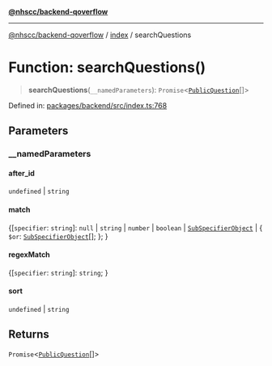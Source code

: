 [**@nhscc/backend-qoverflow**](../../README.md)

***

[@nhscc/backend-qoverflow](../../README.md) / [index](../README.md) / searchQuestions

# Function: searchQuestions()

> **searchQuestions**(`__namedParameters`): `Promise`\<[`PublicQuestion`](../../db/type-aliases/PublicQuestion.md)[]\>

Defined in: [packages/backend/src/index.ts:768](https://github.com/nhscc/qoverflow.api.hscc.bdpa.org/blob/e58635515aaccbecfff868b37cbae9a64bb762c2/packages/backend/src/index.ts#L768)

## Parameters

### \_\_namedParameters

#### after_id

`undefined` \| `string`

#### match

\{[`specifier`: `string`]: `null` \| `string` \| `number` \| `boolean` \| [`SubSpecifierObject`](../type-aliases/SubSpecifierObject.md) \| \{ `$or`: [`SubSpecifierObject`](../type-aliases/SubSpecifierObject.md)[]; \}; \}

#### regexMatch

\{[`specifier`: `string`]: `string`; \}

#### sort

`undefined` \| `string`

## Returns

`Promise`\<[`PublicQuestion`](../../db/type-aliases/PublicQuestion.md)[]\>

